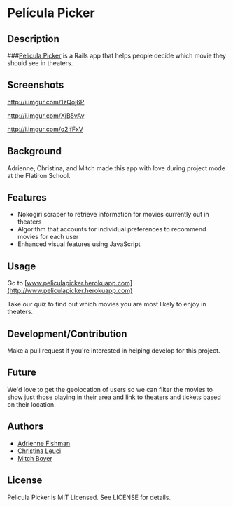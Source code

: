 Película Picker
=======================


## Description

###[Pelicula Picker](http://www.peliculapicker.herokuapp.com) is a Rails app that helps people decide which movie they should see in theaters.

## Screenshots

http://i.imgur.com/1zQoj6P

http://i.imgur.com/XjB5vAv

http://i.imgur.com/o2lfFxV

## Background

Adrienne, Christina, and Mitch made this app with love during project mode at the Flatiron School.

## Features


- Nokogiri scraper to retrieve information for movies currently out in theaters
- Algorithm that accounts for individual preferences to recommend movies for each user
- Enhanced visual features using JavaScript


## Usage

Go to [www.peliculapicker.herokuapp.com](http://www.peliculapicker.herokuapp.com)

Take our quiz to find out which movies you are most likely to enjoy in theaters.

## Development/Contribution

Make a pull request if you're interested in helping develop for this project.

## Future

We'd love to get the geolocation of users so we can filter the movies to show just those playing in their area and link to theaters and tickets based on their location.

## Authors

- [Adrienne Fishman](https://github.com/adriennefishman)
- [Christina Leuci](https://github.com/christinaleuci)
- [Mitch Boyer](https://github.com/mrmitchboyer)

## License

Pelicula Picker is MIT Licensed. See LICENSE for details.
